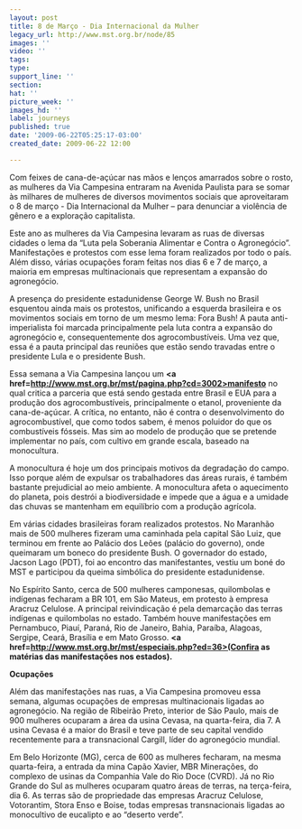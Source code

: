 ```yaml
---
layout: post
title: 8 de Março - Dia Internacional da Mulher
legacy_url: http://www.mst.org.br/node/85
images: ''
video: ''
tags: 
type: 
support_line: ''
section: 
hat: ''
picture_week: ''
images_hd: ''
label: journeys
published: true
date: '2009-06-22T05:25:17-03:00'
created_date: 2009-06-22 12:00

---
```

Com feixes de cana-de-açúcar nas mãos e lenços amarrados sobre o rosto, as mulheres da Via Campesina entraram na Avenida Paulista para se somar às milhares de mulheres de diversos movimentos sociais que aproveitaram o 8 de março - Dia Internacional da Mulher – para denunciar a violência de gênero e a exploração capitalista. 

Este ano as mulheres da Via Campesina levaram as ruas de diversas cidades o lema da “Luta pela Soberania Alimentar e Contra o Agronegócio”. Manifestações e protestos com esse lema foram realizados por todo o país. Além disso, várias ocupações foram feitas nos dias 6 e 7 de março, a maioria em empresas multinacionais que representam a expansão do agronegócio. 

A presença do presidente estadunidense George W. Bush no Brasil esquentou ainda mais os protestos, unificando a esquerda brasileira e os movimentos sociais em torno de um mesmo lema: Fora Bush! A pauta anti-imperialista foi marcada principalmente pela luta contra a expansão do agronegócio e, consequentemente dos agrocombustíveis. Uma vez que, essa é a pauta principal das reuniões que estão sendo travadas entre o presidente Lula e o presidente Bush.

Essa semana a Via Campesina lançou um <b><a href=http://www.mst.org.br/mst/pagina.php?cd=3002>manifesto</a></b> no qual critica a parceria que está sendo gestada entre Brasil e EUA para a produção dos agrocombustíveis, principalmente o etanol, proveniente da cana-de-açúcar. A crítica, no entanto, não é contra o desenvolvimento do agrocombustível, que como todos sabem, é menos poluidor do que os combustíveis fósseis.  Mas sim ao modelo de produção que se pretende implementar no país, com cultivo em grande escala, baseado na monocultura. 

A monocultura é hoje um dos principais motivos da degradação do campo. Isso porque além de expulsar os trabalhadores das áreas rurais, é também bastante prejudicial ao meio ambiente. A monocultura afeta o aquecimento do planeta, pois destrói a biodiversidade e impede que a água e a umidade das chuvas se mantenham em equilíbrio com a produção agrícola. 

Em várias cidades brasileiras foram realizados protestos. No Maranhão mais de 500 mulheres fizeram uma caminhada pela capital São Luiz, que terminou em frente ao Palácio dos Leões (palácio do governo), onde queimaram um boneco do presidente Bush. O governador do estado, Jacson Lago (PDT), foi ao encontro das manifestantes, vestiu um boné do MST e participou da queima simbólica do presidente estadunidense.

No Espírito Santo, cerca de 500 mulheres camponesas, quilombolas e indígenas fecharam a BR 101, em São Mateus, em protesto à empresa Aracruz Celulose. A principal reivindicação é pela demarcação das terras indígenas e quilombolas no estado. Também houve manifestações em Pernambuco, Piauí, Paraná, Rio de Janeiro, Bahia, Paraíba, Alagoas, Sergipe, Ceará, Brasília e em Mato Grosso. <b><a href=http://www.mst.org.br/mst/especiais.php?ed=36>(Confira as matérias das manifestações nos estados). </a></b>

<b>Ocupações</b>

Além das manifestações nas ruas, a Via Campesina promoveu essa semana, algumas ocupações de empresas multinacionais ligadas ao agronegócio. Na região de Ribeirão Preto, interior de São Paulo, mais de 900 mulheres ocuparam a área da usina Cevasa, na quarta-feira, dia 7. A usina Cevasa é a maior do Brasil e teve parte de seu capital vendido recentemente para a transnacional Cargill, líder do agronegócio mundial.

Em Belo Horizonte (MG), cerca de 600 as mulheres fecharam, na mesma quarta-feira, a entrada da mina Capão Xavier, MBR Minerações, do complexo de usinas da Companhia Vale do Rio Doce (CVRD). Já no Rio Grande do Sul as mulheres ocuparam quatro áreas de terras, na terça-feira, dia 6. As terras são de propriedade das empresas Aracruz Celulose, Votorantim, Stora Enso e Boise, todas empresas transnacionais ligadas ao monocultivo de eucalipto e ao “deserto verde”.


